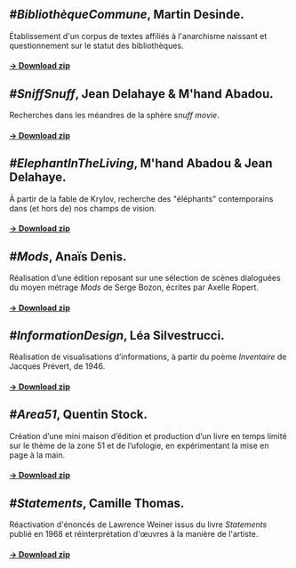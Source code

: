 ## *#BibliothèqueCommune*, Martin Desinde.  
Établissement d'un corpus de textes affiliés à l'anarchisme naissant et questionnement sur le statut des bibliothèques.  
#### [→ Download zip](/)  

## *#SniffSnuff*, Jean Delahaye & M'hand Abadou.
Recherches dans les méandres de la sphère *snuff movie*.
#### [→ Download zip](/)  

## *#ElephantInTheLiving*, M'hand Abadou & Jean Delahaye.  
À partir de la fable de Krylov, recherche des "éléphants" contemporains dans (et hors de) nos champs de vision.  
#### [→ Download zip](/)  

## *#Mods*, Anaïs Denis.
Réalisation d’une édition reposant sur une sélection de scènes dialoguées du moyen métrage *Mods* de Serge Bozon, écrites par Axelle Ropert.
#### [→ Download zip](/)  

## *#InformationDesign*, Léa Silvestrucci.
Réalisation de visualisations d’informations, à partir du poème *Inventaire* de Jacques Prévert, de 1946.
#### [→ Download zip](/)  

## *#Area51*, Quentin Stock.
Création d’une mini maison d’édition et production d’un livre en temps limité sur le thème de la zone 51 et de l’ufologie, en expérimentant la mise en page à la main.
#### [→ Download zip](/)  

## *#Statements*, Camille Thomas.
Réactivation d'énoncés de Lawrence Weiner issus du livre *Statements* publié en 1968 et réinterprétation d'œuvres à la manière de l'artiste.
#### [→ Download zip](/)  
